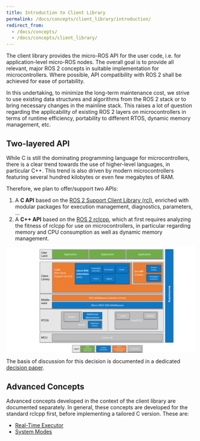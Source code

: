 ```yaml
---
title: Introduction to Client Library
permalink: /docs/concepts/client_library/introduction/
redirect_from:
  - /docs/concepts/
  - /docs/concepts/client_library/
---
```


The client library provides the micro-ROS API for the user code, i.e. for application-level micro-ROS nodes. The overall goal is to provide all relevant, major ROS 2 concepts in suitable implementation for microcontrollers. Where possible, API compatibility with ROS 2 shall be achieved for ease of portability.

In this undertaking, to minimize the long-term maintenance cost, we strive to use existing data structures and algorithms from the ROS 2 stack or to bring necessary changes in the mainline stack. This raises a lot of question regarding the applicability of existing ROS 2 layers on microcontrollers in terms of runtime efficiency, portability to different RTOS, dynamic memory management, etc.

## Two-layered API

While C is still the dominating programming language for microcontrollers, there is a clear trend towards the use of higher-level languages, in particular C++. This trend is also driven by modern microcontrollers featuring several hundred kilobytes or even few megabytes of RAM.

Therefore, we plan to offer/support two APIs:

1. A **C API** based on the [ROS 2 Support Client Library (rcl)](https://github.com/ros2/rcl/), enriched with modular packages for execution management, diagnostics, parameters, ...
2. A **C++ API** based on the [ROS 2 rclcpp](https://github.com/ros2/rclcpp/), which at first requires analyzing the fitness of rclcpp for use on microcontrollers, in particular regarding memory and CPU consumption as well as dynamic memory management.

<img src="micro-ROS_stack.png" style="display:block; margin-left: auto; margin-right: auto;"/>

The basis of discussion for this decision is documented in a dedicated [decision paper](decision_paper/).

## Advanced Concepts

Advanced concepts developed in the context of the client library are documented separately. In general, these concepts are developed for the standard rclcpp first, before implementing a tailored C version. These are:

* [Real-Time Executor](real-time_executor/)
* [System Modes](system_modes/)
